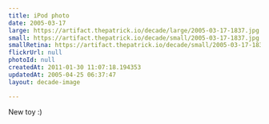 ```yaml
---
title: iPod photo
date: 2005-03-17
large: https://artifact.thepatrick.io/decade/large/2005-03-17-1837.jpg
small: https://artifact.thepatrick.io/decade/small/2005-03-17-1837.jpg
smallRetina: https://artifact.thepatrick.io/decade/small/2005-03-17-1837@2x.jpg
flickrUrl: null
photoId: null
createdAt: 2011-01-30 11:07:18.194353
updatedAt: 2005-04-25 06:37:47
layout: decade-image

---
```

New toy :)
